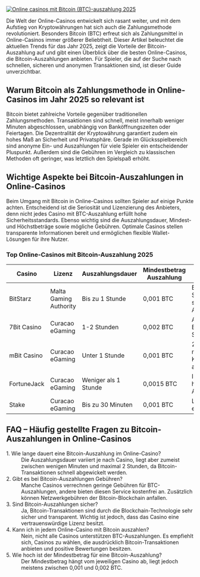 [![Online casinos mit Bitcoin (BTC)-auszahlung 2025](https://123-caf.pages.dev/gitsignup.png)](https://vrmoo.ru/Bt82HjjY)

<p>Die Welt der Online-Casinos entwickelt sich rasant weiter, und mit dem Aufstieg von Kryptowährungen hat sich auch die Zahlungsmethode revolutioniert. Besonders Bitcoin (BTC) erfreut sich als Zahlungsmittel in Online-Casinos immer größerer Beliebtheit. Dieser Artikel beleuchtet die aktuellen Trends für das Jahr 2025, zeigt die Vorteile der Bitcoin-Auszahlung auf und gibt einen Überblick über die besten Online-Casinos, die Bitcoin-Auszahlungen anbieten. Für Spieler, die auf der Suche nach schnellen, sicheren und anonymen Transaktionen sind, ist dieser Guide unverzichtbar.</p>  <h2>Warum Bitcoin als Zahlungsmethode in Online-Casinos im Jahr 2025 so relevant ist</h2> <p>Bitcoin bietet zahlreiche Vorteile gegenüber traditionellen Zahlungsmethoden. Transaktionen sind schnell, meist innerhalb weniger Minuten abgeschlossen, unabhängig von Banköffnungszeiten oder Feiertagen. Die Dezentralität der Kryptowährung garantiert zudem ein hohes Maß an Sicherheit und Privatsphäre. Gerade im Glücksspielbereich sind anonyme Ein- und Auszahlungen für viele Spieler ein entscheidender Pluspunkt. Außerdem sind die Gebühren im Vergleich zu klassischen Methoden oft geringer, was letztlich den Spielspaß erhöht.</p>  <h2>Wichtige Aspekte bei Bitcoin-Auszahlungen in Online-Casinos</h2> <p>Beim Umgang mit Bitcoin in Online-Casinos sollten Spieler auf einige Punkte achten. Entscheidend ist die Seriosität und Lizenzierung des Anbieters, denn nicht jedes Casino mit BTC-Auszahlung erfüllt hohe Sicherheitsstandards. Ebenso wichtig sind die Auszahlungsdauer, Mindest- und Höchstbeträge sowie mögliche Gebühren. Optimale Casinos stellen transparente Informationen bereit und ermöglichen flexible Wallet-Lösungen für ihre Nutzer.</p>  <h3>Top Online-Casinos mit Bitcoin-Auszahlung 2025</h3> <table> <thead> <tr> <th>Casino</th> <th>Lizenz</th> <th>Auszahlungsdauer</th> <th>Mindestbetrag Auszahlung</th> <th>Besonderheiten</th> </tr> </thead> <tbody> <tr> <td>BitStarz</td> <td>Malta Gaming Authority</td> <td>Bis zu 1 Stunde</td> <td>0,001 BTC</td> <td>Breites Spielangebot, schnelle Auszahlungen</td> </tr> <tr> <td>7Bit Casino</td> <td>Curacao eGaming</td> <td>1-2 Stunden</td> <td>0,002 BTC</td> <td>Attraktive Bonusaktionen, hohe Sicherheitsstandards</td> </tr> <tr> <td>mBit Casino</td> <td>Curacao eGaming</td> <td>Unter 1 Stunde</td> <td>0,001 BTC</td> <td>24/7 Support, mehrfache Kryptowährungen akzeptiert</td> </tr> <tr> <td>FortuneJack</td> <td>Curacao eGaming</td> <td>Weniger als 1 Stunde</td> <td>0,0015 BTC</td> <td>Innovative Spiele, hohe Auszahlungslimits</td> </tr> <tr> <td>Stake</td> <td>Curacao eGaming</td> <td>Bis zu 30 Minuten</td> <td>0,001 BTC</td> <td>Live-Wetten, Krypto exklusiv</td> </tr> </tbody> </table>  <h2>FAQ – Häufig gestellte Fragen zu Bitcoin-Auszahlungen in Online-Casinos</h2> <dl> <dt>1. Wie lange dauert eine Bitcoin-Auszahlung im Online-Casino?</dt> <dd>Die Auszahlungsdauer variiert je nach Casino, liegt aber zumeist zwischen wenigen Minuten und maximal 2 Stunden, da Bitcoin-Transaktionen schnell abgewickelt werden.</dd>  <dt>2. Gibt es bei Bitcoin-Auszahlungen Gebühren?</dt> <dd>Manche Casinos verrechnen geringe Gebühren für BTC-Auszahlungen, andere bieten diesen Service kostenfrei an. Zusätzlich können Netzwerkgebühren der Bitcoin-Blockchain anfallen.</dd>  <dt>3. Sind Bitcoin-Auszahlungen sicher?</dt> <dd>Ja, Bitcoin-Transaktionen sind durch die Blockchain-Technologie sehr sicher und transparent. Wichtig ist jedoch, dass das Casino eine vertrauenswürdige Lizenz besitzt.</dd>  <dt>4. Kann ich in jedem Online-Casino mit Bitcoin auszahlen?</dt> <dd>Nein, nicht alle Casinos unterstützen BTC-Auszahlungen. Es empfiehlt sich, Casinos zu wählen, die ausdrücklich Bitcoin-Transaktionen anbieten und positive Bewertungen besitzen.</dd>  <dt>5. Wie hoch ist der Mindestbetrag für eine Bitcoin-Auszahlung?</dt> <dd>Der Mindestbetrag hängt vom jeweiligen Casino ab, liegt jedoch meistens zwischen 0,001 und 0,002 BTC.</dd> </dl>
